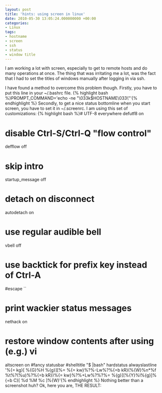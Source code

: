 ```yaml
---
layout: post
title: 'hints: using screen in linux'
date: 2010-05-30 13:05:24.000000000 +00:00
categories:
- Linux
tags:
- hostname
- screen
- ssh
- status
- window title
---
```

I am working a lot with screen, especially to get to remote hosts and do many operations at once.
The thing that was irritating me a lot, was the fact that I had to set the titles of windows manually after logging in via ssh.

I have found a method to overcome this problem though. Firstly, you have to put this line in your ~/.bashrc file.
{% highlight bash %}PROMPT_COMMAND='echo -ne &quot;&#92;&#48;33k$HOSTNAME&#92;&#48;33\\&quot;'{% endhighlight %}
Secondly, to get a nice status bottomline when you start screen, you have to set it in ~/.screenrc. I am using this set of customizations:
{% highlight bash %}# UTF-8 everywhere
defutf8 on
# disable Ctrl-S/Ctrl-Q &quot;flow control&quot;
defflow off
# skip intro
startup_message off
# detach on disconnect
autodetach on
# use regular audible bell
vbell off
# use backtick for prefix key instead of Ctrl-A
#escape ``
# print wackier status messages
nethack on
# restore window contents after using (e.g.) vi
altscreen on
#fancy statusbar
#shelltitle &quot;$ |bash&quot;
hardstatus alwayslastline '%{= kg}[ %{G}%H %{g}][%= %{= kw}%?%-Lw%?%{=b kR}(%{W}%n*%f %t%?(%u)%?%{=b kR})%{= kw}%?%+Lw%?%?%= %{g}][%{Y}%l%{g}]%{=b C}[ %d %M %c ]%{W}'{% endhighlight %}
Nothing better than a screenshot huh? Ok, here you are, THE RESULT:

